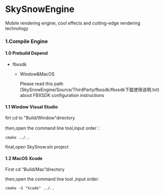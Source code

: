 # SkySnowEngine
Mobile rendering engine, cool effects and cutting-edge rendering technology

### 1.Compile Engine

#### 1.0 Prebuild Depend

- fbxsdk

  - Window&MacOS

    Please read this path (SkySnowEngine/Source/ThirdParty/fbxsdk/fbxsdk下载使用说明.txt) about FBXSDK configuration instructions

#### 1.1 Window Visual Studio

firt cd to "Build/Window"directory

then,open the command line tool,input order：

```
cmake ../..
```

final,open SkySnow.sln project

#### 1.2  MacOS Xcode

First cd “Build/Mac”directory

then,open the command line tool ,input order:

```
cmake -G "Xcode" ../..
```

